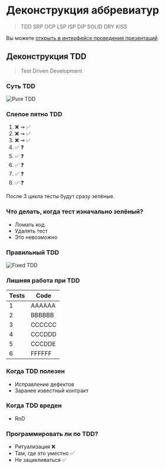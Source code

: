 # Деконструкция аббревиатур

> TDD SRP OCP LSP ISP DIP SOLID DRY KISS

Вы можете [открыть в интерфейсе проведения презентаций](https://nin-jin.github.io/slides/abbr/)

## Деконструкция TDD

> Test Driven Development

### Суть TDD

![Pure TDD](https://habrastorage.org/webt/m7/wm/ts/m7wmts_olawooeqs5kcduncwgyy.png)

### Слепое пятно TDD

1. ❌ ⇝ ✅
2. ❌ ⇝ ✅
3. ❌ ⇝ ✅
4. ✅ ❓
5. ✅ ❓
6. ✅ ❓
7. ✅ ❓
8. ✅ ❓

После 3 цикла тесты будут сразу зелёные.

### Что делать, когда тест изначально зелёный?

- Ломать код
- Удалять тест
- Это невозможно

### Правильный TDD

![Fixed TDD](https://habrastorage.org/webt/l7/s1/tw/l7s1twvhyykq77w3sxvfwc7ecxe.png)

### Лишняя работа при TDD

| Tests | Code   |
|-------|--------|
| 1     | AAAAAA | ❌ ⇝ ✅
| 2     | BBBBBB | ✅❌ ⇝ ❌❌ ⇝ ✅✅
| 3     | CCCCCC | ✅✅❌ ⇝ ❌❌❌ ⇝ ✅✅✅
| 4     | CCCDDD | ✅✅✅❌ ⇝ ✅✅❌❌ ⇝ ✅✅✅✅
| 5     | CCCDDE | ✅✅✅✅❌ ⇝ ✅✅✅✅✅
| 6     | FFFFFF | ✅✅✅✅✅❌ ⇝ ❌❌❌❌❌❌ ⇝ ✅✅✅✅✅✅

### Когда TDD полезен

- Исправление дефектов
- Заранее известный контракт

### Когда TDD вреден

- RnD

### Программировать ли по TDD?

- Ритуализация ❌
- Там, где это уместно ✅
- Не зацикливаться ✅
